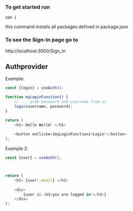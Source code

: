### To get started run 
```
npm i
```
this command installs all packages defined in package.json


### To see the Sign-In page go to
http://localhost:3000/Sign_In



## Authprovider

Example:
```javascript
const {login} = useAuth();

function myLoginFunction() {
    // ... grab password and username from ui
    login(username, password);
}

return (
    <h1> Hello World! </h1>
    
    <button onClicke={myLoginFunction}>Login!</button>
);
```

Example 2:
```javascript
const {user} = useAuth();



return (
    <h1> {user!.email} </h1>
    
    <div>
        {user && <h3>you are logged in!</h3>}
    </div>
);
```